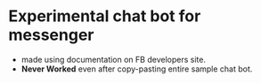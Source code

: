 # Experimental chat bot for messenger
* made using documentation on FB developers site.
* **Never Worked** even after copy-pasting entire sample chat bot.
